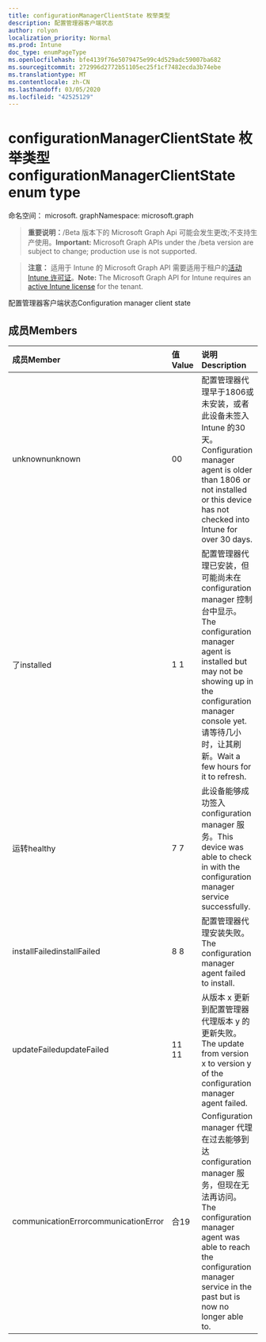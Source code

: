 ```yaml
---
title: configurationManagerClientState 枚举类型
description: 配置管理器客户端状态
author: rolyon
localization_priority: Normal
ms.prod: Intune
doc_type: enumPageType
ms.openlocfilehash: bfe4139f76e5079475e99c4d529adc59007ba682
ms.sourcegitcommit: 272996d2772b51105ec25f1cf7482ecda3b74ebe
ms.translationtype: MT
ms.contentlocale: zh-CN
ms.lasthandoff: 03/05/2020
ms.locfileid: "42525129"
---
```

# <a name="configurationmanagerclientstate-enum-type"></a><span data-ttu-id="43d5d-103">configurationManagerClientState 枚举类型</span><span class="sxs-lookup"><span data-stu-id="43d5d-103">configurationManagerClientState enum type</span></span>

<span data-ttu-id="43d5d-104">命名空间： microsoft. graph</span><span class="sxs-lookup"><span data-stu-id="43d5d-104">Namespace: microsoft.graph</span></span>

> <span data-ttu-id="43d5d-105">**重要说明：**/Beta 版本下的 Microsoft Graph Api 可能会发生更改;不支持生产使用。</span><span class="sxs-lookup"><span data-stu-id="43d5d-105">**Important:** Microsoft Graph APIs under the /beta version are subject to change; production use is not supported.</span></span>

> <span data-ttu-id="43d5d-106">**注意：** 适用于 Intune 的 Microsoft Graph API 需要适用于租户的[活动 Intune 许可证](https://go.microsoft.com/fwlink/?linkid=839381)。</span><span class="sxs-lookup"><span data-stu-id="43d5d-106">**Note:** The Microsoft Graph API for Intune requires an [active Intune license](https://go.microsoft.com/fwlink/?linkid=839381) for the tenant.</span></span>

<span data-ttu-id="43d5d-107">配置管理器客户端状态</span><span class="sxs-lookup"><span data-stu-id="43d5d-107">Configuration manager client state</span></span>

## <a name="members"></a><span data-ttu-id="43d5d-108">成员</span><span class="sxs-lookup"><span data-stu-id="43d5d-108">Members</span></span>
|<span data-ttu-id="43d5d-109">成员</span><span class="sxs-lookup"><span data-stu-id="43d5d-109">Member</span></span>|<span data-ttu-id="43d5d-110">值</span><span class="sxs-lookup"><span data-stu-id="43d5d-110">Value</span></span>|<span data-ttu-id="43d5d-111">说明</span><span class="sxs-lookup"><span data-stu-id="43d5d-111">Description</span></span>|
|:---|:---|:---|
|<span data-ttu-id="43d5d-112">unknown</span><span class="sxs-lookup"><span data-stu-id="43d5d-112">unknown</span></span>|<span data-ttu-id="43d5d-113">0</span><span class="sxs-lookup"><span data-stu-id="43d5d-113">0</span></span>|<span data-ttu-id="43d5d-114">配置管理器代理早于1806或未安装，或者此设备未签入 Intune 的30天。</span><span class="sxs-lookup"><span data-stu-id="43d5d-114">Configuration manager agent is older than 1806 or not installed or this device has not checked into Intune for over 30 days.</span></span>|
|<span data-ttu-id="43d5d-115">了</span><span class="sxs-lookup"><span data-stu-id="43d5d-115">installed</span></span>|<span data-ttu-id="43d5d-116">1 </span><span class="sxs-lookup"><span data-stu-id="43d5d-116">1</span></span>|<span data-ttu-id="43d5d-117">配置管理器代理已安装，但可能尚未在 configuration manager 控制台中显示。</span><span class="sxs-lookup"><span data-stu-id="43d5d-117">The configuration manager agent is installed but may not be showing up in the configuration manager console yet.</span></span> <span data-ttu-id="43d5d-118">请等待几小时，让其刷新。</span><span class="sxs-lookup"><span data-stu-id="43d5d-118">Wait a few hours for it to refresh.</span></span>|
|<span data-ttu-id="43d5d-119">运转</span><span class="sxs-lookup"><span data-stu-id="43d5d-119">healthy</span></span>|<span data-ttu-id="43d5d-120">7 </span><span class="sxs-lookup"><span data-stu-id="43d5d-120">7</span></span>|<span data-ttu-id="43d5d-121">此设备能够成功签入 configuration manager 服务。</span><span class="sxs-lookup"><span data-stu-id="43d5d-121">This device was able to check in with the configuration manager service successfully.</span></span>|
|<span data-ttu-id="43d5d-122">installFailed</span><span class="sxs-lookup"><span data-stu-id="43d5d-122">installFailed</span></span>|<span data-ttu-id="43d5d-123">8 </span><span class="sxs-lookup"><span data-stu-id="43d5d-123">8</span></span>|<span data-ttu-id="43d5d-124">配置管理器代理安装失败。</span><span class="sxs-lookup"><span data-stu-id="43d5d-124">The configuration manager agent failed to install.</span></span>|
|<span data-ttu-id="43d5d-125">updateFailed</span><span class="sxs-lookup"><span data-stu-id="43d5d-125">updateFailed</span></span>|<span data-ttu-id="43d5d-126">11 </span><span class="sxs-lookup"><span data-stu-id="43d5d-126">11</span></span>|<span data-ttu-id="43d5d-127">从版本 x 更新到配置管理器代理版本 y 的更新失败。</span><span class="sxs-lookup"><span data-stu-id="43d5d-127">The update from version x to version y of the configuration manager agent failed.</span></span> |
|<span data-ttu-id="43d5d-128">communicationError</span><span class="sxs-lookup"><span data-stu-id="43d5d-128">communicationError</span></span>|<span data-ttu-id="43d5d-129">合</span><span class="sxs-lookup"><span data-stu-id="43d5d-129">19</span></span>|<span data-ttu-id="43d5d-130">Configuration manager 代理在过去能够到达 configuration manager 服务，但现在无法再访问。</span><span class="sxs-lookup"><span data-stu-id="43d5d-130">The configuration manager agent was able to reach the configuration manager service in the past but is now no longer able to.</span></span> |



